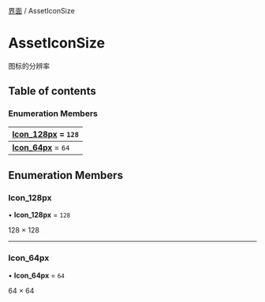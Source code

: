 [界面](../groups/界面.界面.md) / AssetIconSize

# AssetIconSize <Badge type="tip" text="Enumeration" /> <Score text="AssetIconSize" />

图标的分辨率

## Table of contents

### Enumeration Members <Score text="Enumeration" /> 
| **[Icon\_128px](mw.AssetIconSize.md#icon_128px)** = ``128``  |
| :----- |
| **[Icon\_64px](mw.AssetIconSize.md#icon_64px)** = ``64`` |

## Enumeration Members

### Icon\_128px <Score text="Icon" /> 

• **Icon\_128px** = ``128``

128 × 128

___

### Icon\_64px <Score text="Icon" /> 

• **Icon\_64px** = ``64``

64 × 64
